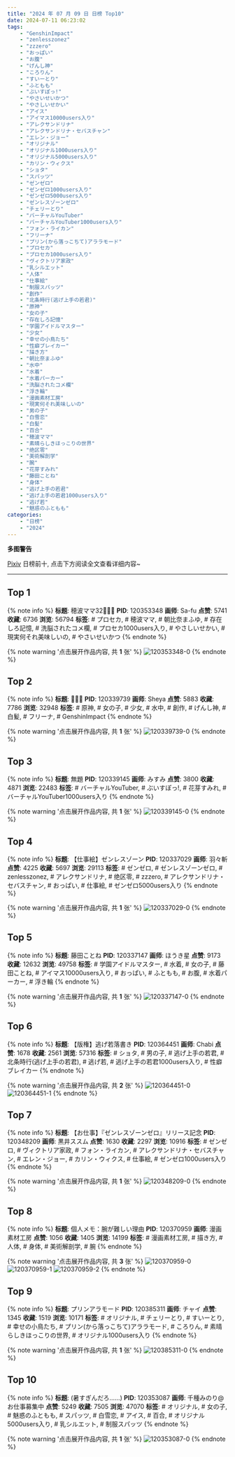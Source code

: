 ```yaml
---
title: "2024 年 07 月 09 日 日榜 Top10"
date: 2024-07-11 06:23:02
tags:
    - "GenshinImpact"
    - "zenlesszonez"
    - "zzzero"
    - "おっぱい"
    - "お腹"
    - "げんし神"
    - "ころりん"
    - "すいーとり"
    - "ふともも"
    - "ぶいすぽっ!"
    - "やさいせいかつ"
    - "やさしいせかい"
    - "アイス"
    - "アイマス10000users入り"
    - "アレクサンドリナ"
    - "アレクサンドリナ・セバスチャン"
    - "エレン・ジョー"
    - "オリジナル"
    - "オリジナル1000users入り"
    - "オリジナル5000users入り"
    - "カリン・ウィクス"
    - "ショタ"
    - "スパッツ"
    - "ゼンゼロ"
    - "ゼンゼロ1000users入り"
    - "ゼンゼロ5000users入り"
    - "ゼンレスゾーンゼロ"
    - "チェリーとり"
    - "バーチャルYouTuber"
    - "バーチャルYouTuber1000users入り"
    - "フォン・ライカン"
    - "フリーナ"
    - "プリン(から落っこちて)アララモード"
    - "プロセカ"
    - "プロセカ1000users入り"
    - "ヴィクトリア家政"
    - "乳シルエット"
    - "人体"
    - "仕事絵"
    - "制服スパッツ"
    - "創作"
    - "北条時行(逃げ上手の若君)"
    - "原神"
    - "女の子"
    - "存在しろ記憶"
    - "学園アイドルマスター"
    - "少女"
    - "幸せの小鳥たち"
    - "性癖ブレイカー"
    - "描き方"
    - "朝比奈まふゆ"
    - "水中"
    - "水着"
    - "水着パーカー"
    - "洗脳されたコメ欄"
    - "浮き輪"
    - "漫画素材工房"
    - "現実何それ美味しいの"
    - "男の子"
    - "白雪恋"
    - "白髪"
    - "百合"
    - "穂波ママ"
    - "素晴らしきほっこりの世界"
    - "绝区零"
    - "美術解剖学"
    - "腕"
    - "花芽すみれ"
    - "藤田ことね"
    - "身体"
    - "逃げ上手の若君"
    - "逃げ上手の若君1000users入り"
    - "逃げ若"
    - "魅惑のふともも"
categories:
    - "日榜"
    - "2024"
---
```


<i class="fa fa-triangle-exclamation"></i>**多图警告**<i class="fa fa-triangle-exclamation"></i>

[Pixiv](https://www.pixiv.net/) 日榜前十, 点击下方阅读全文查看详细内容~

<!-- more -->

---

## Top 1

{% note info %}
**标题**: 穂波ママ32👨‍👩‍👧
**PID**: 120353348 **画师**: Sa-fu
**点赞**: 5741 **收藏**: 6736 **浏览**: 56794
**标签**: # プロセカ, # 穂波ママ, # 朝比奈まふゆ, # 存在しろ記憶, # 洗脳されたコメ欄, # プロセカ1000users入り, # やさしいせかい, # 現実何それ美味しいの, # やさいせいかつ
{% endnote %}

{% note warning '点击展开作品内容, 共 **1** 张' %}
![120353348-0](https://i.pixiv.re/img-original/img/2024/07/08/17/24/39/120353348_p0.jpg)
{% endnote %}

## Top 2

{% note info %}
**标题**: 🐠🐠🐠
**PID**: 120339739 **画师**: Sheya
**点赞**: 5883 **收藏**: 7786 **浏览**: 32948
**标签**: # 原神, # 女の子, # 少女, # 水中, # 創作, # げんし神, # 白髪, # フリーナ, # GenshinImpact
{% endnote %}

{% note warning '点击展开作品内容, 共 **1** 张' %}
![120339739-0](https://i.pixiv.re/img-original/img/2024/07/08/01/10/48/120339739_p0.jpg)
{% endnote %}

## Top 3

{% note info %}
**标题**: 無題
**PID**: 120339145 **画师**: みすみ
**点赞**: 3800 **收藏**: 4871 **浏览**: 22483
**标签**: # バーチャルYouTuber, # ぶいすぽっ!, # 花芽すみれ, # バーチャルYouTuber1000users入り
{% endnote %}

{% note warning '点击展开作品内容, 共 **1** 张' %}
![120339145-0](https://i.pixiv.re/img-original/img/2024/07/08/00/48/47/120339145_p0.png)
{% endnote %}

## Top 4

{% note info %}
**标题**: 【仕事絵】ゼンレスゾーン
**PID**: 120337029 **画师**: 羽々斬
**点赞**: 4225 **收藏**: 5697 **浏览**: 29113
**标签**: # ゼンゼロ, # ゼンレスゾーンゼロ, # zenlesszonez, # アレクサンドリナ, # 绝区零, # zzzero, # アレクサンドリナ・セバスチャン, # おっぱい, # 仕事絵, # ゼンゼロ5000users入り
{% endnote %}

{% note warning '点击展开作品内容, 共 **1** 张' %}
![120337029-0](https://i.pixiv.re/img-original/img/2024/07/08/00/00/03/120337029_p0.png)
{% endnote %}

## Top 5

{% note info %}
**标题**: 藤田ことね
**PID**: 120337147 **画师**: ほうき星
**点赞**: 9173 **收藏**: 12632 **浏览**: 49758
**标签**: # 学園アイドルマスター, # 水着, # 女の子, # 藤田ことね, # アイマス10000users入り, # おっぱい, # ふともも, # お腹, # 水着パーカー, # 浮き輪
{% endnote %}

{% note warning '点击展开作品内容, 共 **1** 张' %}
![120337147-0](https://i.pixiv.re/img-original/img/2024/07/08/00/00/26/120337147_p0.jpg)
{% endnote %}

## Top 6

{% note info %}
**标题**: 【版権】逃げ若落書き
**PID**: 120364451 **画师**: Chabi
**点赞**: 1678 **收藏**: 2561 **浏览**: 57316
**标签**: # ショタ, # 男の子, # 逃げ上手の若君, # 北条時行(逃げ上手の若君), # 逃げ若, # 逃げ上手の若君1000users入り, # 性癖ブレイカー
{% endnote %}

{% note warning '点击展开作品内容, 共 **2** 张' %}
![120364451-0](https://i.pixiv.re/img-original/img/2024/07/08/23/52/54/120364451_p0.png)
![120364451-1](https://i.pixiv.re/img-original/img/2024/07/08/23/52/54/120364451_p1.png)
{% endnote %}

## Top 7

{% note info %}
**标题**: 【お仕事】『ゼンレスゾーンゼロ』リリース記念
**PID**: 120348209 **画师**: 黒井ススム
**点赞**: 1630 **收藏**: 2297 **浏览**: 10916
**标签**: # ゼンゼロ, # ヴィクトリア家政, # フォン・ライカン, # アレクサンドリナ・セバスチャン, # エレン・ジョー, # カリン・ウィクス, # 仕事絵, # ゼンゼロ1000users入り
{% endnote %}

{% note warning '点击展开作品内容, 共 **1** 张' %}
![120348209-0](https://i.pixiv.re/img-original/img/2024/07/08/12/00/10/120348209_p0.jpg)
{% endnote %}

## Top 8

{% note info %}
**标题**: 個人メモ：腕が難しい理由
**PID**: 120370959 **画师**: 漫画素材工房
**点赞**: 1056 **收藏**: 1405 **浏览**: 14199
**标签**: # 漫画素材工房, # 描き方, # 人体, # 身体, # 美術解剖学, # 腕
{% endnote %}

{% note warning '点击展开作品内容, 共 **3** 张' %}
![120370959-0](https://i.pixiv.re/img-original/img/2024/07/09/06/00/07/120370959_p0.jpg)
![120370959-1](https://i.pixiv.re/img-original/img/2024/07/09/06/00/07/120370959_p1.jpg)
![120370959-2](https://i.pixiv.re/img-original/img/2024/07/09/06/00/07/120370959_p2.jpg)
{% endnote %}

## Top 9

{% note info %}
**标题**: プリンアラモード
**PID**: 120385311 **画师**: チャイ
**点赞**: 1345 **收藏**: 1519 **浏览**: 10171
**标签**: # オリジナル, # チェリーとり, # すいーとり, # 幸せの小鳥たち, # プリン(から落っこちて)アララモード, # ころりん, # 素晴らしきほっこりの世界, # オリジナル1000users入り
{% endnote %}

{% note warning '点击展开作品内容, 共 **1** 张' %}
![120385311-0](https://i.pixiv.re/img-original/img/2024/07/09/20/30/04/120385311_p0.png)
{% endnote %}

## Top 10

{% note info %}
**标题**: (暑すぎんだろ……)
**PID**: 120353087 **画师**: 千種みのり@お仕事募集中
**点赞**: 5249 **收藏**: 7505 **浏览**: 47070
**标签**: # オリジナル, # 女の子, # 魅惑のふともも, # スパッツ, # 白雪恋, # アイス, # 百合, # オリジナル5000users入り, # 乳シルエット, # 制服スパッツ
{% endnote %}

{% note warning '点击展开作品内容, 共 **1** 张' %}
![120353087-0](https://i.pixiv.re/img-original/img/2024/07/08/17/10/30/120353087_p0.jpg)
{% endnote %}
